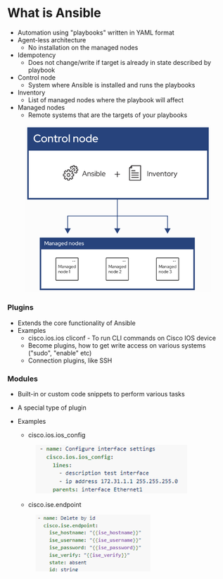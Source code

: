 # What is Ansible

* Automation using "playbooks" written in YAML format
* Agent-less architecture
  * No installation on the managed nodes
* Idempotency
  * Does not change/write if target is already in state described by playbook
* Control node
  * System where Ansible is installed and runs the playbooks
* Inventory
  * List of managed nodes where the playbook will affect
* Managed nodes
  * Remote systems that are the targets of your playbooks

<figure><img src="../../.gitbook/assets/image (22) (1).png" alt="" width="462"><figcaption></figcaption></figure>

### Plugins

* Extends the core functionality of Ansible
* Examples
  * cisco.ios.ios cliconf - To run CLI commands on Cisco IOS device
  * Become plugins, how to get write access on various systems ("sudo", "enable" etc)
  * Connection plugins, like SSH

### Modules

* Built-in or custom code snippets to perform various tasks
* A special type of plugin
*   Examples

    * cisco.ios.ios\_config

    <div align="left"><figure><img src="../../.gitbook/assets/image (2) (1) (1) (1) (1) (1) (1) (1) (1) (1) (1) (1).png" alt="" width="345"><figcaption></figcaption></figure></div>

    * cisco.ise.endpoint

    <div align="left"><figure><img src="../../.gitbook/assets/image (3) (1) (1) (1) (1) (1) (1) (1) (1) (1) (1).png" alt="" width="261"><figcaption></figcaption></figure></div>







